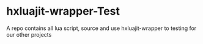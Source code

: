 # hxluajit-wrapper-Test
A repo contains all lua script, source and use hxluajit-wrapper to testing for our other projects
